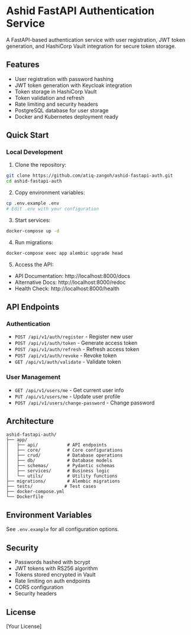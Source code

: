 # Ashid FastAPI Authentication Service

A FastAPI-based authentication service with user registration, JWT token generation, and HashiCorp Vault integration for secure token storage.

## Features

- User registration with password hashing
- JWT token generation with Keycloak integration
- Token storage in HashiCorp Vault
- Token validation and refresh
- Rate limiting and security headers
- PostgreSQL database for user storage
- Docker and Kubernetes deployment ready

## Quick Start

### Local Development

1. Clone the repository:
```bash
git clone https://github.com/atiq-zangoh/ashid-fastapi-auth.git
cd ashid-fastapi-auth
```

2. Copy environment variables:
```bash
cp .env.example .env
# Edit .env with your configuration
```

3. Start services:
```bash
docker-compose up -d
```

4. Run migrations:
```bash
docker-compose exec app alembic upgrade head
```

5. Access the API:
- API Documentation: http://localhost:8000/docs
- Alternative Docs: http://localhost:8000/redoc
- Health Check: http://localhost:8000/health

## API Endpoints

### Authentication
- `POST /api/v1/auth/register` - Register new user
- `POST /api/v1/auth/token` - Generate access token
- `POST /api/v1/auth/refresh` - Refresh access token
- `POST /api/v1/auth/revoke` - Revoke token
- `GET /api/v1/auth/validate` - Validate token

### User Management
- `GET /api/v1/users/me` - Get current user info
- `PUT /api/v1/users/me` - Update user profile
- `POST /api/v1/users/change-password` - Change password

## Architecture

```
ashid-fastapi-auth/
├── app/
│   ├── api/           # API endpoints
│   ├── core/          # Core configurations
│   ├── crud/          # Database operations
│   ├── db/            # Database models
│   ├── schemas/       # Pydantic schemas
│   ├── services/      # Business logic
│   └── utils/         # Utility functions
├── migrations/        # Alembic migrations
├── tests/            # Test cases
├── docker-compose.yml
└── Dockerfile
```

## Environment Variables

See `.env.example` for all configuration options.

## Security

- Passwords hashed with bcrypt
- JWT tokens with RS256 algorithm
- Tokens stored encrypted in Vault
- Rate limiting on auth endpoints
- CORS configuration
- Security headers

## License

[Your License]
